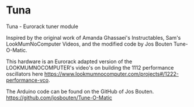 # Tuna
Tuna - Eurorack tuner module

Inspired by the original work of Amanda Ghassaei's Instructables, Sam's LookMumNoComputer Videos, and the modified code by Jos Bouten Tune-O-Matic.

This hardware is an Eurorack adapted version of the LOOKMUMNOCOMPUTER's video's on building the 1112 performance oscillators here https://www.lookmumnocomputer.com/projects#/1222-performance-vco.

The Arduino code can be found on the GitHub of Jos Bouten. https://github.com/josbouten/Tune-O-Matic
